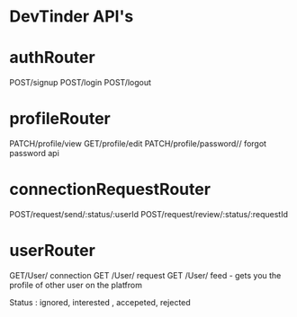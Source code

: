 # DevTinder  API's

# authRouter
POST/signup
POST/login
POST/logout

# profileRouter
PATCH/profile/view
GET/profile/edit
PATCH/profile/password// forgot password api


#  connectionRequestRouter
POST/request/send/:status/:userId
POST/request/review/:status/:requestId



# userRouter
GET/User/ connection
GET /User/ request
GET /User/ feed - gets  you the profile of other  user  on the platfrom



Status : ignored, interested ,  accepeted, rejected 